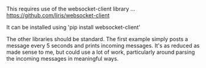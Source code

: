 This requires use of the websocket-client library ... https://github.com/liris/websocket-client

It can be installed using 'pip install websocket-client'

The other libraries should be standard. The first example simply posts a message every 5 seconds and prints incoming messages. It's as reduced as made sense to me, but could use a lot of work, particularly around parsing the incoming messages in meaningful ways.

